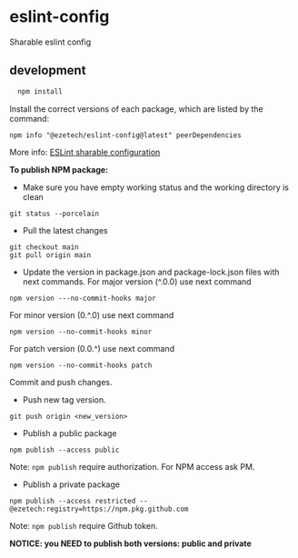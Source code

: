 # eslint-config

Sharable eslint config

## development

```ts
  npm install
```

Install the correct versions of each package, which are listed by the command:

```
npm info "@ezetech/eslint-config@latest" peerDependencies
```

More info: [ESLint sharable configuration](https://eslint.org/docs/developer-guide/shareable-configs)

<b>To publish NPM package:</b>

- Make sure you have empty working status and the working directory is clean

```
git status --porcelain
```

- Pull the latest changes

```
git checkout main
git pull origin main
```

- Update the version in package.json and package-lock.json files with next commands.
  For major version (^.0.0) use next command

```
npm version ---no-commit-hooks major
```

For minor version (0.^.0) use next command

```
npm version --no-commit-hooks minor
```

For patch version (0.0.^) use next command

```
npm version --no-commit-hooks patch
```

Commit and push changes.

- Push new tag version.

```
git push origin <new_version>
```

- Publish a public package

```
npm publish --access public
```

Note: `npm publish` require authorization. For NPM access ask PM.

- Publish a private package

```
npm publish --access restricted --@ezetech:registry=https://npm.pkg.github.com
```

Note: `npm publish` require Github token.

**NOTICE: you NEED to publish both versions: public and private**
